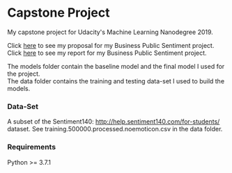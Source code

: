 # Capstone Project
My capstone project for Udacity's Machine Learning Nanodegree 2019.

Click [here](./proposal/proposal.md) to see my proposal for my Business Public Sentiment project.  
Click [here](./report/report.md) to see my report for my Business Public Sentiment project.

The models folder contain the baseline model and the final model I used for the project.  
The data folder contains the training and testing data-set I used to build the models.

### Data-Set
A subset of the Sentiment140: http://help.sentiment140.com/for-students/ dataset. See training.500000.processed.noemoticon.csv in the data folder.

### Requirements
Python >= 3.7.1
